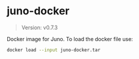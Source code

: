 # juno-docker

> Version: v0.7.3

Docker image for Juno. To load the docker file use:

```bash
docker load --input juno-docker.tar
```
